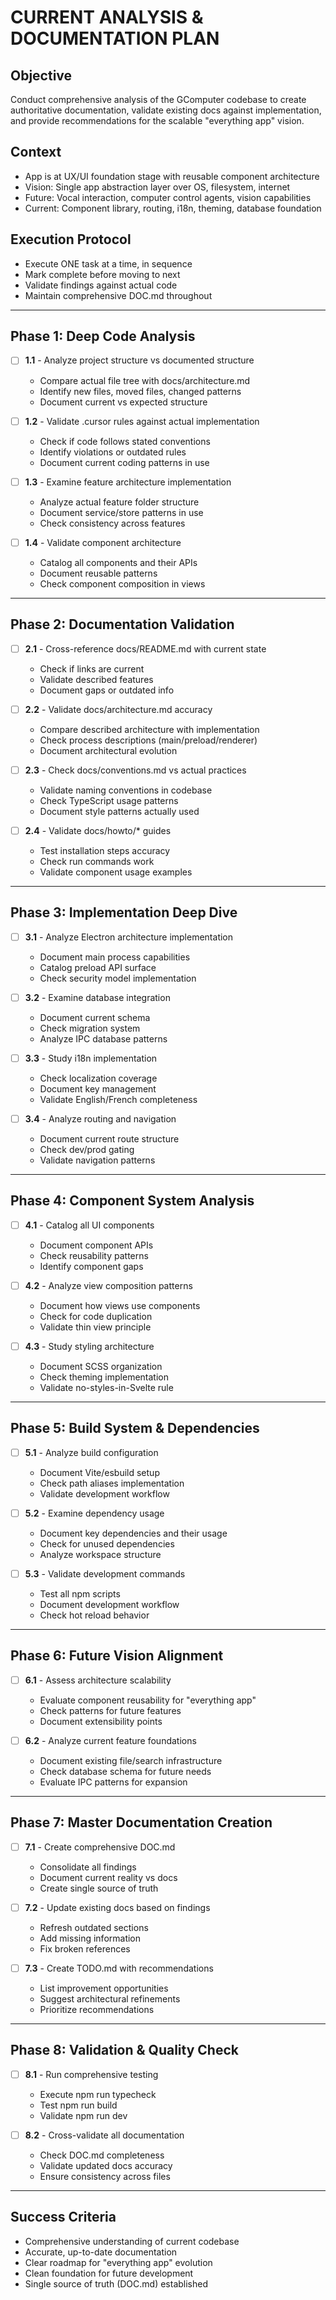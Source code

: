 # CURRENT ANALYSIS & DOCUMENTATION PLAN

## Objective

Conduct comprehensive analysis of the GComputer codebase to create authoritative documentation, validate existing docs against implementation, and provide recommendations for the scalable "everything app" vision.

## Context

- App is at UX/UI foundation stage with reusable component architecture
- Vision: Single app abstraction layer over OS, filesystem, internet
- Future: Vocal interaction, computer control agents, vision capabilities
- Current: Component library, routing, i18n, theming, database foundation

## Execution Protocol

- Execute ONE task at a time, in sequence
- Mark complete before moving to next
- Validate findings against actual code
- Maintain comprehensive DOC.md throughout

---

## Phase 1: Deep Code Analysis

- [ ] **1.1** - Analyze project structure vs documented structure
  - Compare actual file tree with docs/architecture.md
  - Identify new files, moved files, changed patterns
  - Document current vs expected structure

- [ ] **1.2** - Validate .cursor rules against actual implementation
  - Check if code follows stated conventions
  - Identify violations or outdated rules
  - Document current coding patterns in use

- [ ] **1.3** - Examine feature architecture implementation
  - Analyze actual feature folder structure
  - Document service/store patterns in use
  - Check consistency across features

- [ ] **1.4** - Validate component architecture
  - Catalog all components and their APIs
  - Document reusable patterns
  - Check component composition in views

---

## Phase 2: Documentation Validation

- [ ] **2.1** - Cross-reference docs/README.md with current state
  - Check if links are current
  - Validate described features
  - Document gaps or outdated info

- [ ] **2.2** - Validate docs/architecture.md accuracy
  - Compare described architecture with implementation
  - Check process descriptions (main/preload/renderer)
  - Document architectural evolution

- [ ] **2.3** - Check docs/conventions.md vs actual practices
  - Validate naming conventions in codebase
  - Check TypeScript usage patterns
  - Document style patterns actually used

- [ ] **2.4** - Validate docs/howto/* guides
  - Test installation steps accuracy
  - Check run commands work
  - Validate component usage examples

---

## Phase 3: Implementation Deep Dive

- [ ] **3.1** - Analyze Electron architecture implementation
  - Document main process capabilities
  - Catalog preload API surface
  - Check security model implementation

- [ ] **3.2** - Examine database integration
  - Document current schema
  - Check migration system
  - Analyze IPC database patterns

- [ ] **3.3** - Study i18n implementation
  - Check localization coverage
  - Document key management
  - Validate English/French completeness

- [ ] **3.4** - Analyze routing and navigation
  - Document current route structure
  - Check dev/prod gating
  - Validate navigation patterns

---

## Phase 4: Component System Analysis

- [ ] **4.1** - Catalog all UI components
  - Document component APIs
  - Check reusability patterns
  - Identify component gaps

- [ ] **4.2** - Analyze view composition patterns
  - Document how views use components
  - Check for code duplication
  - Validate thin view principle

- [ ] **4.3** - Study styling architecture
  - Document SCSS organization
  - Check theming implementation
  - Validate no-styles-in-Svelte rule

---

## Phase 5: Build System & Dependencies

- [ ] **5.1** - Analyze build configuration
  - Document Vite/esbuild setup
  - Check path aliases implementation
  - Validate development workflow

- [ ] **5.2** - Examine dependency usage
  - Document key dependencies and their usage
  - Check for unused dependencies
  - Analyze workspace structure

- [ ] **5.3** - Validate development commands
  - Test all npm scripts
  - Document development workflow
  - Check hot reload behavior

---

## Phase 6: Future Vision Alignment

- [ ] **6.1** - Assess architecture scalability
  - Evaluate component reusability for "everything app"
  - Check patterns for future features
  - Document extensibility points

- [ ] **6.2** - Analyze current feature foundations
  - Document existing file/search infrastructure
  - Check database schema for future needs
  - Evaluate IPC patterns for expansion

---

## Phase 7: Master Documentation Creation

- [ ] **7.1** - Create comprehensive DOC.md
  - Consolidate all findings
  - Document current reality vs docs
  - Create single source of truth

- [ ] **7.2** - Update existing docs based on findings
  - Refresh outdated sections
  - Add missing information
  - Fix broken references

- [ ] **7.3** - Create TODO.md with recommendations
  - List improvement opportunities
  - Suggest architectural refinements
  - Prioritize recommendations

---

## Phase 8: Validation & Quality Check

- [ ] **8.1** - Run comprehensive testing
  - Execute npm run typecheck
  - Test npm run build
  - Validate npm run dev

- [ ] **8.2** - Cross-validate all documentation
  - Check DOC.md completeness
  - Validate updated docs accuracy
  - Ensure consistency across files

---

## Success Criteria

- Comprehensive understanding of current codebase
- Accurate, up-to-date documentation
- Clear roadmap for "everything app" evolution
- Clean foundation for future development
- Single source of truth (DOC.md) established